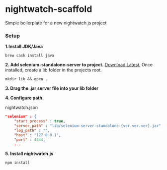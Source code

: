 # nightwatch-scaffold
Simple boilerplate for a new nightwatch.js project

### Setup

**1.Install JDK/Java**
```
brew cask install java
```

**2. Add selenium-standalone-server to project.** [Download Latest.](http://selenium-release.storage.googleapis.com/index.html) Once installed,
create a lib folder in the projects root.
```
mkdir lib && open .
```
**3. Drag the .jar server file into your lib folder**

**4. Configure path.**

nightwatch.json
```json
"selenium" : {
    "start_process" : true,
    "server_path" : "lib/selenium-server-standalone-{ver.ver.ver}.jar",
    "log_path" : "",
    "host" : "127.0.0.1",
    "port" : 4444,
    ...
```

**5. Install nightwatch.js**
```
npm install
```
